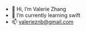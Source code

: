 - 👋 Hi, I’m Valerie Zhang
- 🌱 I’m currently learning swift
- 📫 valerieznb@gmail.com

<!---
valericz/valericz is a ✨ special ✨ repository because its `README.md` (this file) appears on your GitHub profile.
You can click the Preview link to take a look at your changes.
--->
